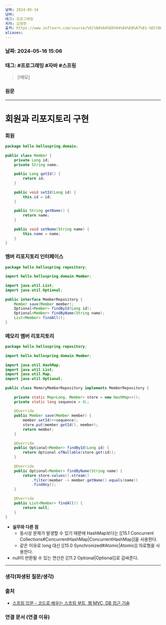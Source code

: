 ```yaml
---
날짜: 2024-05-16
넘버: 
태그: 프로그래밍
저자: 김영한
출처: https://www.inflearn.com/course/%EC%8A%A4%ED%94%84%EB%A7%81-%EC%9E%85%EB%AC%B8-%EC%8A%A4%ED%94%84%EB%A7%81%EB%B6%80%ED%8A%B8
aliases:
---
```

### 날짜:  2024-05-16 15:06

### 태그: #프로그래밍 #자바 #스프링

>[!메모]
>

### 원문
---
# 회원과 리포지토리 구현
### 회원
```java
package hello.hellospring.domain;  
  
public class Member {  
	private Long id;  
	private String name;  
	  
	public Long getId() {  
		return id;  
	}  
	  
	public void setId(Long id) {  
		this.id = id;  
	}  
	  
	public String getName() {  
		return name;  
	}  
	  
	public void setName(String name) {  
		this.name = name;  
	}  
}
```
### 멤버 리포지토리 인터페이스
```java
package hello.hellospring.repository;  
  
import hello.hellospring.domain.Member;  
  
import java.util.List;  
import java.util.Optional;  
  
public interface MemberRepository {  
	Member save(Member member);  
	Optional<Member> findById(Long id);  
	Optional<Member> findByName(String name);  
	List<Member> findAll();  
}
```
### 메모리 멤버 리포지토리
```java hl:12,13
package hello.hellospring.repository;  
  
import hello.hellospring.domain.Member;  
  
import java.util.HashMap;  
import java.util.List;  
import java.util.Map;  
import java.util.Optional;  
  
public class MemoryMemberRepository implements MemberRepository {  
	  
	private static Map<Long, Member> store = new HashMap<>();  
	private static long sequence = 0L;  
	  
	@Override  
	public Member save(Member member) {  
		member.setId(++sequence);  
		store.put(member.getId(), member);  
		return member;
	}  
	  
	@Override  
	public Optional<Member> findById(Long id) {  
		return Optional.ofNullable(store.get(id));
	}  
	  
	@Override  
	public Optional<Member> findByName(String name) {  
		return store.values().stream()  
			.filter(member -> member.getName().equals(name))
			.findAny();
	}
	  
	@Override  
	public List<Member> findAll() {  
		return null;  
	}  
}
```
- **실무와 다른 점**
	- 동시성 문제가 발생할 수 있기 때문에 HashMap보다는 [[15.1 Concurrent Collections#ConcurrentHashMap|ConcurrentHashMap]]을 사용한다.
	- 같은 이유로 long 대신 [[15.0 Synchronized#Atomic|Atomic]] 자료형을 사용한다.
- null이 반환될 수 있는 연산은 [[11.2 Optional|Optional]]로 감싸준다.
---
### 생각(파생된 질문/생각)

### 출처
- [스프링 입문 - 코드로 배우는 스프링 부트, 웹 MVC, DB 접근 기술](https://www.inflearn.com/course/%EC%8A%A4%ED%94%84%EB%A7%81-%EC%9E%85%EB%AC%B8-%EC%8A%A4%ED%94%84%EB%A7%81%EB%B6%80%ED%8A%B8)

### 연결 문서 (연결 이유)
